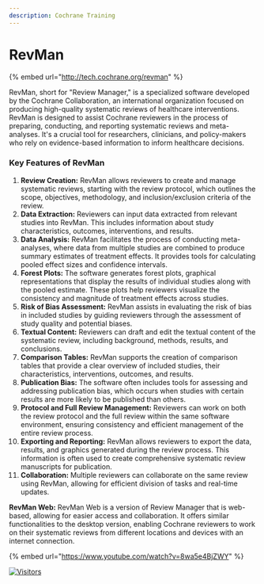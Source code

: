```yaml
---
description: Cochrane Training
---
```


# RevMan

{% embed url="http://tech.cochrane.org/revman" %}

RevMan, short for "Review Manager," is a specialized software developed by the Cochrane Collaboration, an international organization focused on producing high-quality systematic reviews of healthcare interventions. RevMan is designed to assist Cochrane reviewers in the process of preparing, conducting, and reporting systematic reviews and meta-analyses. It's a crucial tool for researchers, clinicians, and policy-makers who rely on evidence-based information to inform healthcare decisions.

### **Key Features of RevMan**

1. **Review Creation:** RevMan allows reviewers to create and manage systematic reviews, starting with the review protocol, which outlines the scope, objectives, methodology, and inclusion/exclusion criteria of the review.
2. **Data Extraction:** Reviewers can input data extracted from relevant studies into RevMan. This includes information about study characteristics, outcomes, interventions, and results.
3. **Data Analysis:** RevMan facilitates the process of conducting meta-analyses, where data from multiple studies are combined to produce summary estimates of treatment effects. It provides tools for calculating pooled effect sizes and confidence intervals.
4. **Forest Plots:** The software generates forest plots, graphical representations that display the results of individual studies along with the pooled estimate. These plots help reviewers visualize the consistency and magnitude of treatment effects across studies.
5. **Risk of Bias Assessment:** RevMan assists in evaluating the risk of bias in included studies by guiding reviewers through the assessment of study quality and potential biases.
6. **Textual Content:** Reviewers can draft and edit the textual content of the systematic review, including background, methods, results, and conclusions.
7. **Comparison Tables:** RevMan supports the creation of comparison tables that provide a clear overview of included studies, their characteristics, interventions, outcomes, and results.
8. **Publication Bias:** The software often includes tools for assessing and addressing publication bias, which occurs when studies with certain results are more likely to be published than others.
9. **Protocol and Full Review Management:** Reviewers can work on both the review protocol and the full review within the same software environment, ensuring consistency and efficient management of the entire review process.
10. **Exporting and Reporting:** RevMan allows reviewers to export the data, results, and graphics generated during the review process. This information is often used to create comprehensive systematic review manuscripts for publication.
11. **Collaboration:** Multiple reviewers can collaborate on the same review using RevMan, allowing for efficient division of tasks and real-time updates.

**RevMan Web:** RevMan Web is a version of Review Manager that is web-based, allowing for easier access and collaboration. It offers similar functionalities to the desktop version, enabling Cochrane reviewers to work on their systematic reviews from different locations and devices with an internet connection.

{% embed url="https://www.youtube.com/watch?v=8wa5e4BjZWY" %}

[![Visitors](https://api.visitorbadge.io/api/visitors?path=https%3A%2F%2Fgithub.com%2Fdrshahizan\&labelColor=%23697689\&countColor=%23555555\&style=plastic)](https://visitorbadge.io/status?path=https%3A%2F%2Fgithub.com%2Fdrshahizan)
